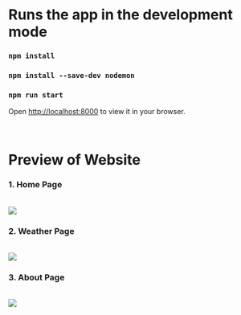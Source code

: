 # Runs the app in the development mode

### `npm install`

### `npm install --save-dev nodemon`

### `npm run start`

Open [http://localhost:8000](http://localhost:8000) to view it in your browser.

<br/>

# Preview of Website

### 1. Home Page

<br/>
<image src = './mockup1.png'/>

<br/>

### 2. Weather Page

<br/>
<image src = './mockup2.png'/>

<br/>

### 3. About Page

<br/>
<image src = './mockup3.png'/>
